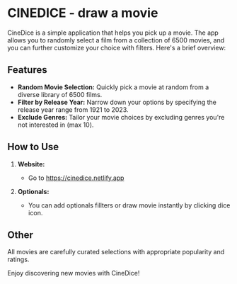 # CINEDICE - draw a movie

CineDice is a simple application that helps you pick up a movie. The app allows you to randomly select a film from a collection of 6500 movies, and you can further customize your choice with filters. Here's a brief overview:

## Features

- **Random Movie Selection:** Quickly pick a movie at random from a diverse library of 6500 films.
- **Filter by Release Year:** Narrow down your options by specifying the release year range from 1921 to 2023.
- **Exclude Genres:** Tailor your movie choices by excluding genres you're not interested in (max 10).

## How to Use

1. **Website:**
   - Go to <https://cinedice.netlify.app>

2. **Optionals:**
   - You can add optionals fillters or draw movie instantly by clicking dice icon.

## Other

All movies are carefully curated selections with appropriate popularity and ratings.

Enjoy discovering new movies with CineDice!
